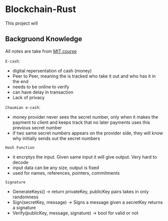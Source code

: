 # Blockchain-Rust

This project will

## Backgruond Knowledge
All notes are take from [MIT course](https://www.youtube.com/watch?v=IJquEYhiq_U&list=PLUl4u3cNGP61KHzhg3JIJdK08JLSlcLId&index=2)

`E-cash`: 
- digital repersentation of cash (money)
- Peer to Peer, meaning the is tracked who take it out and who has it in the end
- needs to be online to verify
- can have delay in transaction
- Lack of privacy

`Chaumian e-cash`:
- money provider never sees the secret number, only when it makes the payment to client and keeps track that no later payments uses this previous secret number
- if two same secret numbers appears on the provider side, they will know why initially sends out the secret numbers

`Hash Function`
- it encrptys the input. Given same input it will give output. Very hard to decode
- input data can be any size, output is fixed
- used for names, references, pointers, commitments

`Signature`
- GenerateKeys() -> return privateKey, publicKey pairs takes in only randomness
- Sign(secretKey, message) -> Signs a message given a secretKey returns a signature
- Verify(publicKey, message, signature) -> bool for valid or not

